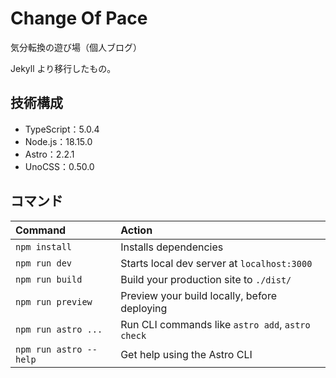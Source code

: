 # Change Of Pace
気分転換の遊び場（個人ブログ）

Jekyll より移行したもの。

## 技術構成
- TypeScript：5.0.4
- Node.js：18.15.0
- Astro：2.2.1
- UnoCSS：0.50.0

## コマンド
| Command                | Action                                           |
| :--------------------- | :----------------------------------------------- |
| `npm install`          | Installs dependencies                            |
| `npm run dev`          | Starts local dev server at `localhost:3000`      |
| `npm run build`        | Build your production site to `./dist/`          |
| `npm run preview`      | Preview your build locally, before deploying     |
| `npm run astro ...`    | Run CLI commands like `astro add`, `astro check` |
| `npm run astro --help` | Get help using the Astro CLI                     |
